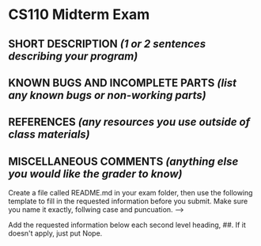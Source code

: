 # CS110 Midterm Exam

## SHORT DESCRIPTION *(1 or 2 sentences describing your program)*

## KNOWN BUGS AND INCOMPLETE PARTS *(list any known bugs or non-working parts)*

## REFERENCES *(any resources you use outside of class materials)*

## MISCELLANEOUS COMMENTS *(anything else you would like the grader to know)*

Create a file called README.md in your exam folder, then use the following template to fill in the requested information before you submit. Make sure you name it exactly, follwing case and puncuation. -->

Add the requested information below each second level heading, ##. If it doesn't apply, just put Nope.
